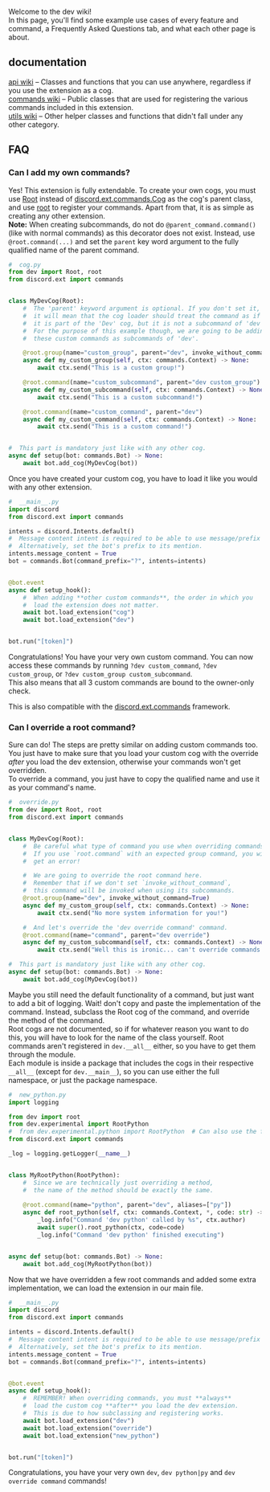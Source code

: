 Welcome to the dev wiki!  
In this page, you'll find some example use cases of every feature and command, a Frequently Asked Questions tab, and
what each other page is about.

## documentation

[api wiki](https://github.com/Lee-matod/dev/wiki/api) – Classes and functions that you can use anywhere, regardless if
you use the extension as a cog.  
[commands wiki](https://github.com/Lee-matod/dev/wiki/commands) – Public classes that are used for registering the
various commands included in this extension.  
[utils wiki](https://github.com/Lee-matod/dev/wiki/utils) – Other helper classes and functions that didn't fall under
any other category.

## FAQ

### Can I add my own commands?

Yes! This extension is fully extendable. To create your own cogs, you must
use [Root](https://github.com/Lee-matod/dev/wiki/commands#class-devutilsbaseclassrootbot) instead
of [discord.ext.commands.Cog](https://discordpy.readthedocs.io/en/latest/ext/commands/api.html#discord.ext.commands.Cog)
as the cog's parent class, and use [root](https://github.com/Lee-matod/dev/wiki/commands#class-devutilsbaseclassroot) to
register your commands. Apart from that, it is as simple as creating any other extension.  
**Note:** When creating subcommands, do not do `@parent_command.command()` (like with normal commands) as this decorator
does not exist. Instead, use `@root.command(...)` and set the `parent` key word argument to the fully qualified name of
the parent command.

```python
#  cog.py
from dev import Root, root
from discord.ext import commands


class MyDevCog(Root):
    #  The 'parent' keyword argument is optional. If you don't set it, 
    #  it will mean that the cog loader should treat the command as if 
    #  it is part of the 'Dev' cog, but it is not a subcommand of 'dev'.
    #  For the purpose of this example though, we are going to be adding 
    #  these custom commands as subcommands of 'dev'.

    @root.group(name="custom_group", parent="dev", invoke_without_command=True)
    async def my_custom_group(self, ctx: commands.Context) -> None:
        await ctx.send("This is a custom group!")

    @root.command(name="custom_subcommand", parent="dev custom_group")
    async def my_custom_subcommand(self, ctx: commands.Context) -> None:
        await ctx.send("This is a custom subcommand!")

    @root.command(name="custom_command", parent="dev")
    async def my_custom_command(self, ctx: commands.Context) -> None:
        await ctx.send("This is a custom command!")


#  This part is mandatory just like with any other cog.
async def setup(bot: commands.Bot) -> None:
    await bot.add_cog(MyDevCog(bot))
```

Once you have created your custom cog, you have to load it like you would with any other extension.

```python
#  __main__.py
import discord
from discord.ext import commands

intents = discord.Intents.default()
#  Message content intent is required to be able to use message/prefix commands. 
#  Alternatively, set the bot's prefix to its mention.
intents.message_content = True
bot = commands.Bot(command_prefix="?", intents=intents)


@bot.event
async def setup_hook():
    #  When adding **other custom commands**, the order in which you 
    #  load the extension does not matter.
    await bot.load_extension("cog")
    await bot.load_extension("dev")


bot.run("[token]")
```

Congratulations! You have your very own custom command. You can now access these commands by
running `?dev custom_command`, `?dev custom_group`, or `?dev custom_group custom_subcommand`.  
This also means that all 3 custom commands are bound to the owner-only check.

This is also compatible with
the [discord.ext.commands](https://discordpy.readthedocs.io/en/latest/ext/commands/api.html) framework.

### Can I override a root command?

Sure can do! The steps are pretty similar on adding custom commands too. You just have to make sure that you load your
custom cog with the override *after* you load the dev extension, otherwise your commands won't get overridden.  
To override a command, you just have to copy the qualified name and use it as your command's name.

```python
#  override.py
from dev import Root, root
from discord.ext import commands


class MyDevCog(Root):
    #  Be careful what type of command you use when overriding commands.
    #  If you use `root.command` with an expected group command, you will
    #  get an error!

    #  We are going to override the root command here.
    #  Remember that if we don't set `invoke_without_command`,
    #  this command will be invoked when using its subcommands.
    @root.group(name="dev", invoke_without_command=True)
    async def my_custom_group(self, ctx: commands.Context) -> None:
        await ctx.send("No more system information for you!")

    #  And let's override the 'dev override command' command.
    @root.command(name="command", parent="dev override")
    async def my_custom_subcommand(self, ctx: commands.Context) -> None:
        await ctx.send("Well this is ironic... can't override commands anymore!")

#  This part is mandatory just like with any other cog.
async def setup(bot: commands.Bot) -> None:
    await bot.add_cog(MyDevCog(bot))
```

Maybe you still need the default functionality of a command, but just want to add a bit of logging. Wait! don't copy and
paste the implementation of the command. Instead, subclass the Root cog of the command, and override the method of the
command.  
Root cogs are not documented, so if for whatever reason you want to do this, you will have to look for the name of the
class yourself. Root commands aren't registered in `dev.__all__` either, so you have to get them through the module.  
Each module is inside a package that includes the cogs in their respective `__all__` (except for `dev.__main__`), so you
can use either the full namespace, or just the package namespace.

```python
#  new_python.py
import logging

from dev import root
from dev.experimental import RootPython
#  from dev.experimental.python import RootPython  # Can also use the full namespace
from discord.ext import commands

_log = logging.getLogger(__name__)


class MyRootPython(RootPython):
    #  Since we are technically just overriding a method,
    #  the name of the method should be exactly the same.
    
    @root.command(name="python", parent="dev", aliases=["py"])
    async def root_python(self, ctx: commands.Context, *, code: str) -> None:
        _log.info("Command 'dev python' called by %s", ctx.author)
        await super().root_python(ctx, code=code)
        _log.info("Command 'dev python' finished executing")


async def setup(bot: commands.Bot) -> None:
    await bot.add_cog(MyRootPython(bot))
```

Now that we have overridden a few root commands and added some extra implementation, we can load the extension in our
main file.

```python
#  __main__.py
import discord
from discord.ext import commands

intents = discord.Intents.default()
#  Message content intent is required to be able to use message/prefix commands. 
#  Alternatively, set the bot's prefix to its mention.
intents.message_content = True
bot = commands.Bot(command_prefix="?", intents=intents)


@bot.event
async def setup_hook():
    #  REMEMBER! When overriding commands, you must **always**
    #  load the custom cog **after** you load the dev extension.
    #  This is due to how subclassing and registering works.
    await bot.load_extension("dev")
    await bot.load_extension("override")
    await bot.load_extension("new_python")


bot.run("[token]")
```

Congratulations, you have your very own `dev`, `dev python|py` and `dev override command` commands!